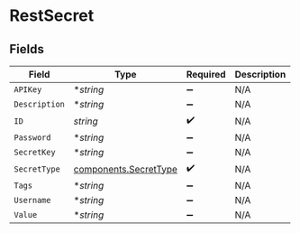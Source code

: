 # RestSecret


## Fields

| Field                                                          | Type                                                           | Required                                                       | Description                                                    |
| -------------------------------------------------------------- | -------------------------------------------------------------- | -------------------------------------------------------------- | -------------------------------------------------------------- |
| `APIKey`                                                       | **string*                                                      | :heavy_minus_sign:                                             | N/A                                                            |
| `Description`                                                  | **string*                                                      | :heavy_minus_sign:                                             | N/A                                                            |
| `ID`                                                           | *string*                                                       | :heavy_check_mark:                                             | N/A                                                            |
| `Password`                                                     | **string*                                                      | :heavy_minus_sign:                                             | N/A                                                            |
| `SecretKey`                                                    | **string*                                                      | :heavy_minus_sign:                                             | N/A                                                            |
| `SecretType`                                                   | [components.SecretType](../../models/components/secrettype.md) | :heavy_check_mark:                                             | N/A                                                            |
| `Tags`                                                         | **string*                                                      | :heavy_minus_sign:                                             | N/A                                                            |
| `Username`                                                     | **string*                                                      | :heavy_minus_sign:                                             | N/A                                                            |
| `Value`                                                        | **string*                                                      | :heavy_minus_sign:                                             | N/A                                                            |